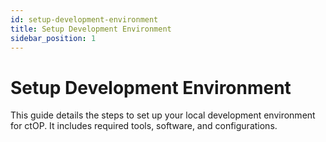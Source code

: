 ```yaml
---
id: setup-development-environment
title: Setup Development Environment
sidebar_position: 1
---
```


# Setup Development Environment

This guide details the steps to set up your local development environment for ctOP. It includes required tools, software, and configurations.

